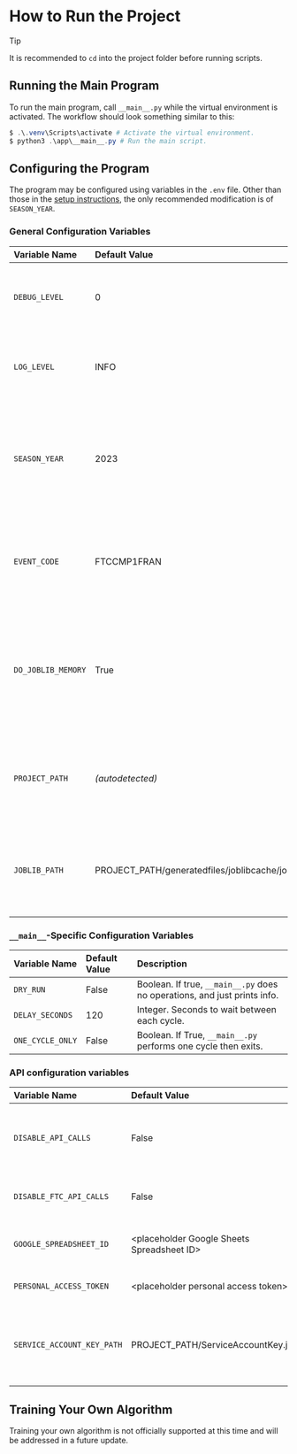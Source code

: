 # How to Run the Project


> [!Tip]
> It is recommended to `cd` into the project folder before running scripts.


## Running the Main Program
To run the main program, call `__main__.py` while the virtual environment is activated. The workflow should look something similar to this:

```powershell
$ .\.venv\Scripts\activate # Activate the virtual environment.
$ python3 .\app\__main__.py # Run the main script.
```

## Configuring the Program
<!-- TODO: Should this be put in it's own page? -->
The program may be configured using variables in the `.env` file. Other than those in the [setup instructions](Setup.md), the only recommended modification is of `SEASON_YEAR`.

### General Configuration Variables
| Variable Name | Default Value | Description |
| :------------ | :------------ | :---------- |
| `DEBUG_LEVEL` | 0             | An integer starting at zero. Higher values print more information. |
| `LOG_LEVEL`   | INFO          | The log level for logger to use. May be `DEBUG`, `INFO`, `WARN`, `ERROR`, or `CRITICAL`. |
| `SEASON_YEAR` | 2023          | A string or integer describing the first year of the season. For instance, the 2023-2024 season is "`2023`." |
| `EVENT_CODE`  | FTCCMP1FRAN   | The alphanumeric event code FIRST uses to keep track of their events, as a string. |
| `DO_JOBLIB_MEMORY` | True     | If True, enables caching of heavy functions. In general, you should leave this on unless joblib starts to throw errors. |
| `PROJECT_PATH` | *(autodetected)* | The absolute path to the project directory. You shouldn't need to use this. |
| `JOBLIB_PATH` | PROJECT_PATH/generatedfiles/joblibcache/joblib | The absolute path to the joblib cache, as a string. You shouldn't need to change this. |


### `__main__`-Specific Configuration Variables
| Variable Name | Default Value | Description |
| :------------ | :------------ | :---------- |
| `DRY_RUN` | False | Boolean. If true, `__main__.py` does no operations, and just prints info. |
| `DELAY_SECONDS` | 120 | Integer. Seconds to wait between each cycle. |
| `ONE_CYCLE_ONLY` | False | Boolean. If True, `__main__.py` performs one cycle then exits. |


### API configuration variables
| Variable Name | Default Value | Description |
| :----------------------- | :----- | :---------- |
| `DISABLE_API_CALLS`      | False  | If True, disables all FIRST API and Google Sheets API calls. |
| `DISABLE_FTC_API_CALLS`  | False  | If True, disables all FIRST API calls. |
| `GOOGLE_SPREADSHEET_ID` | \<placeholder Google Sheets Spreadsheet ID\> | The Google Sheets spreadsheet ID. |
| `PERSONAL_ACCESS_TOKEN` | \<placeholder personal access token\> | Your FIRST API access token. |
| `SERVICE_ACCOUNT_KEY_PATH` | PROJECT_PATH/ServiceAccountKey.json | The path to your Google Cloud Service Worker account key. |


## Training Your Own Algorithm
Training your own algorithm is not officially supported at this time and will be addressed in a future update.

